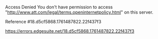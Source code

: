 Access Denied
You don't have permission to access "http://www.att.com/legal/terms.openinternetpolicy.html" on this server.

Reference #18.d5cf5868.1761487822.22f437f3

https://errors.edgesuite.net/18.d5cf5868.1761487822.22f437f3